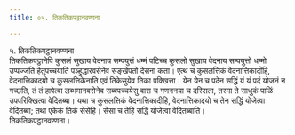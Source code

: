 ```yaml
---
title: ०५. तिकतिकपट्ठानवण्णना

---
```

५. तिकतिकपट्ठानवण्णना  
तिकतिकपट्ठानेपि कुसलं सुखाय वेदनाय सम्पयुत्तं धम्मं पटिच्‍च कुसलो सुखाय वेदनाय सम्पयुत्तो धम्मो उप्पज्‍जति हेतुपच्‍चयाति पञ्हुद्धारवसेनेव सङ्खेपतो देसना कता। एत्थ च कुसलत्तिकं वेदनात्तिकादीहि, वेदनात्तिकादयो च कुसलत्तिकेनाति एवं तिकेसुयेव तिका पक्खित्ता। येन येन च पदेन सद्धिं यं यं पदं योजनं न गच्छति, तं तं हापेत्वा लब्भमानवसेनेव सब्बपच्‍चयेसु वारा च गणननया च दस्सिता, तस्मा ते साधुकं पाळिं उपपरिक्खित्वा वेदितब्बा। यथा च कुसलत्तिकं वेदनात्तिकादीहि, वेदनात्तिकादयो च तेन सद्धिं योजेत्वा वेदितब्बा; तथा एकेकं तिकं सेसेहि। सेसा च तेहि सद्धिं योजेत्वा वेदितब्बाति।  
तिकतिकपट्ठानवण्णना।  